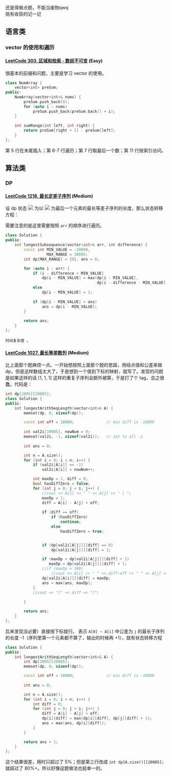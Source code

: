还是得做点题，不能当废物qwq<br />挑有收获的记一记


## 语言类

### vector 的使用和遍历

#### [LeetCode 303. 区域和检索 - 数组不可变](https://leetcode-cn.com/problems/range-sum-query-immutable/) (Easy)
很基本的前缀和问题，主要是学习 vector 的使用。
```cpp
class NumArray {
    vector<int> preSum;
public:
    NumArray(vector<int>& nums) {
        preSum.push_back(0);
        for (auto i : nums)
            preSum.push_back(preSum.back() + i);
    }
    
    int sumRange(int left, int right) {
        return preSum[right + 1] - preSum[left];
    }
};
```
第 5 行在末尾插入；第 6-7 行遍历；第 7 行取最后一个数；第 11 行按索引访问。


## 算法类

### DP

#### [LeetCode 1218. 最长定差子序列](https://leetcode-cn.com/problems/longest-arithmetic-subsequence-of-given-difference/) (Medium)
设 dp 状态 ![](https://cdn.nlark.com/yuque/__latex/59bdf0ba696e13164c5a926386f23cb0.svg#card=math&code=f_i&id=NjZ9v) 为以 ![](https://cdn.nlark.com/yuque/__latex/865c0c0b4ab0e063e5caa3387c1a8741.svg#card=math&code=i&id=ujK0M) 为最后一个元素的最长等差子序列的长度，那么状态转移方程：

需要注意的是这里需要按照 `arr` 的顺序进行遍历。
```cpp
class Solution {
public:
    int longestSubsequence(vector<int>& arr, int difference) {
        const int MIN_VALUE = -10000,
                  MAX_RANGE = 30005;
        int dp[MAX_RANGE] = {0}, ans = 0;

        for (auto i : arr) {
            if (i - difference > MIN_VALUE)
                dp[i - MIN_VALUE] = max(dp[i - MIN_VALUE], 
                                        dp[i - difference - MIN_VALUE] + 1);
            else
                dp[i - MIN_VALUE] = 1;
            
            if (dp[i - MIN_VALUE] > ans)
                ans = dp[i - MIN_VALUE];
        }
        
        return ans;
    }
};
```
	时间复杂度 。


#### [LeetCode 1027. 最长等差数列](https://leetcode-cn.com/problems/longest-arithmetic-subsequence/) (Medium)
比上面那个题麻烦一点。一开始想按照上面那个题的思路，用结点值和公差来做 dp，但是这样数组太大了，于是想到一个值到下标的映射，就写了。发现的问题是如果这样的话 [1, 1, 1] 这样的重复子序列会额外被算，于是打了个 tag，总之很蠢。代码是：
```cpp
int dp[2005][20005];
class Solution {
public:
    int longestArithSeqLength(vector<int>& A) {
        memset(dp, 0, sizeof(dp));

        const int off = 10000;              // min diff is -10000
        
        int val2i[10005], nowNum = 0;
        memset(val2i, -1, sizeof(val2i));   // set to all -1
        
        int ans = 0;

        int n = A.size();
        for (int i = 0; i < n; i++) {
            if (val2i[A[i]] == -1)
                val2i[A[i]] = nowNum++;

            int maxDp = 1, diff = 0;
            bool hasDiffZero = false;
            for (int j = 0; j < i; j++) {
                //cout << A[i] << " " << A[j] << " | ";
                maxDp = 1;
                diff = A[i] - A[j] + off;
                
                if (diff == off)
                    if (hasDiffZero)
                        continue;
                    else
                        hasDiffZero = true;


                if (dp[val2i[A[j]]][diff] == 0)
                    dp[val2i[A[j]]][diff] = 1;

                if (maxDp < dp[val2i[A[j]]][diff] + 1)
                   maxDp = dp[val2i[A[j]]][diff] + 1;
                //if (maxDp > 300)
                    //cout << A[i] << " " << diff-off << " " << A[j] << " " << maxDp << endl;
                dp[val2i[A[i]]][diff] = maxDp;
                ans = max(ans, maxDp);
            }
            //cout << "[" << diff << "]";
            
        }

        return ans;
    }
};
```
后来发现没必要）直接按下标就行。 表示 `A[0] ~ A[i]` 中公差为 `j` 的最长子序列的长度 -1（序列里第一个元素都不算了，输出的时候再 +1），就有状态转移方程 
```cpp
class Solution {
public:
    int longestArithSeqLength(vector<int>& A) {
        int dp[2005][20005];
        memset(dp, 0, sizeof(dp));

        const int off = 10000;              // min diff is -10000
        
        int ans = 0;

        int n = A.size();
        for (int i = 0; i < n; i++) {
            int diff = 0;
            for (int j = 0; j < i; j++) {
                diff = A[i] - A[j] + off;
                dp[i][diff] = max(dp[i][diff], dp[j][diff] + 1);
                ans = max(ans, dp[i][diff]);
            }
        }

        return ans + 1;
    }
};
```
这个结果很差，用时只超过了 5%；但是第三行改成 `int dp[A.size()][20005];` 就超过了 80%+。所以好像这题做法也挺单一的。

